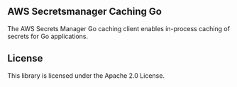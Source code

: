 ## AWS Secretsmanager Caching Go

The AWS Secrets Manager Go caching client enables in-process caching of secrets for Go applications.

## License

This library is licensed under the Apache 2.0 License. 
